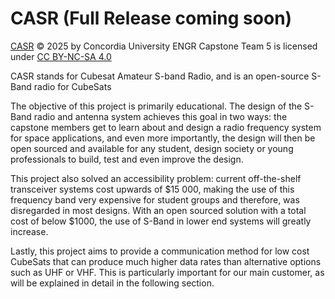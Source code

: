 # CASR (Full Release coming soon)

[CASR](https://github.com/S-Band-Capstone/CASR) © 2025 by Concordia University ENGR Capstone Team 5 is licensed under [CC BY-NC-SA 4.0](https://creativecommons.org/licenses/by-nc-sa/4.0/) 

CASR stands for Cubesat Amateur S-band Radio, and is an open-source S-Band radio for CubeSats

The objective of this project is primarily educational. The design of the S-Band radio and antenna system achieves this goal in two ways: the capstone members get to learn about and design a radio frequency system for space applications, and even more importantly, the design will then be open sourced and available for any student, design society or young professionals to build, test and even improve the design.

This project also solved an accessibility problem: current off-the-shelf transceiver systems cost upwards of $15 000, making the use of this frequency band very expensive for student groups and therefore, was disregarded in most designs. With an open sourced solution with a total cost of below $1000, the use of S-Band in lower end systems will greatly increase.

Lastly, this project aims to provide a communication method for low cost CubeSats that can produce much higher data rates than alternative options such as UHF or VHF. This is particularly important for our main customer, as will be explained in detail in the following section.

